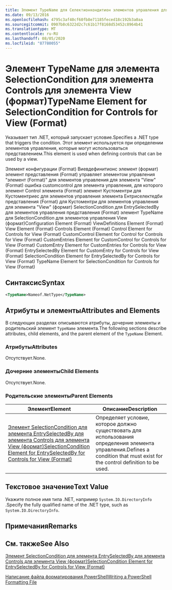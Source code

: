 ```yaml
---
title: Элемент TypeName для Селектионкондитион элементов управления для представления (формат) | Документация Майкрософт
ms.date: 09/13/2016
ms.openlocfilehash: 4795c3af40cf60fb8e71185feced18c192b3a0aa
ms.sourcegitcommit: 0907b8c6322d2c7c61b17f8168d53452c8964b41
ms.translationtype: MT
ms.contentlocale: ru-RU
ms.lasthandoff: 08/05/2020
ms.locfileid: "87780055"
---
```

# <a name="typename-element-for-selectioncondition-for-controls-for-view-format"></a><span data-ttu-id="d1871-102">Элемент TypeName для элемента SelectionCondition для элемента Controls для элемента View (формат)</span><span class="sxs-lookup"><span data-stu-id="d1871-102">TypeName Element for SelectionCondition for Controls for View (Format)</span></span>

<span data-ttu-id="d1871-103">Указывает тип .NET, который запускает условие.</span><span class="sxs-lookup"><span data-stu-id="d1871-103">Specifies a .NET type that triggers the condition.</span></span> <span data-ttu-id="d1871-104">Этот элемент используется при определении элементов управления, которые могут использоваться представлением.</span><span class="sxs-lookup"><span data-stu-id="d1871-104">This element is used when defining controls that can be used by a view.</span></span>

<span data-ttu-id="d1871-105">Элемент конфигурации (Format) Виевдефинитионс элемент (формат) элемент представления (Format) управляет элементом управления "элемент (Format)" для элементов управления для элемента "View" (Format) ошибка customcontrol для элемента управления, для которого элемент Control элемента (Format) элемент Кустоментри для Кустоментриес для элементов управления элемента Ентриселектедби представления (Format) для Кустоментри для элементов управления для элемента "View" (формат) SelectionCondition для EntrySelectedBy для элементов управления представления (Format) элемент TypeName для SelectionCondition для элементов управления View (формат)</span><span class="sxs-lookup"><span data-stu-id="d1871-105">Configuration Element (Format) ViewDefinitions Element (Format) View Element (Format) Controls Element (Format) Control Element for Controls for View (Format) CustomControl Element for Control for Controls for View (Format) CustomEntries Element for CustomControl for Controls for View (Format) CustomEntry Element for CustomEntries for Controls for View (Format) EntrySelectedBy Element for CustomEntry for Controls for View (Format) SelectionCondition Element for EntrySelectedBy for Controls for View (Format) TypeName Element for SelectionCondition for Controls for View (Format)</span></span>

## <a name="syntax"></a><span data-ttu-id="d1871-106">Синтаксис</span><span class="sxs-lookup"><span data-stu-id="d1871-106">Syntax</span></span>

```xml
<TypeName>Nameof.NetType</TypeName>

```

## <a name="attributes-and-elements"></a><span data-ttu-id="d1871-107">Атрибуты и элементы</span><span class="sxs-lookup"><span data-stu-id="d1871-107">Attributes and Elements</span></span>

<span data-ttu-id="d1871-108">В следующих разделах описываются атрибуты, дочерние элементы и родительский элемент `TypeName` элемента.</span><span class="sxs-lookup"><span data-stu-id="d1871-108">The following sections describe attributes, child elements, and the parent element of the `TypeName` Element.</span></span>

### <a name="attributes"></a><span data-ttu-id="d1871-109">Атрибуты</span><span class="sxs-lookup"><span data-stu-id="d1871-109">Attributes</span></span>

<span data-ttu-id="d1871-110">Отсутствует.</span><span class="sxs-lookup"><span data-stu-id="d1871-110">None.</span></span>

### <a name="child-elements"></a><span data-ttu-id="d1871-111">Дочерние элементы</span><span class="sxs-lookup"><span data-stu-id="d1871-111">Child Elements</span></span>

<span data-ttu-id="d1871-112">Отсутствует.</span><span class="sxs-lookup"><span data-stu-id="d1871-112">None.</span></span>

### <a name="parent-elements"></a><span data-ttu-id="d1871-113">Родительские элементы</span><span class="sxs-lookup"><span data-stu-id="d1871-113">Parent Elements</span></span>

|<span data-ttu-id="d1871-114">Элемент</span><span class="sxs-lookup"><span data-stu-id="d1871-114">Element</span></span>|<span data-ttu-id="d1871-115">Описание</span><span class="sxs-lookup"><span data-stu-id="d1871-115">Description</span></span>|
|-------------|-----------------|
|[<span data-ttu-id="d1871-116">Элемент SelectionCondition для элемента EntrySelectedBy для элемента Controls для элемента View (формат)</span><span class="sxs-lookup"><span data-stu-id="d1871-116">SelectionCondition Element for EntrySelectedBy for Controls for View (Format)</span></span>](./selectioncondition-element-for-entryselectedby-for-controls-for-view-format.md)|<span data-ttu-id="d1871-117">Определяет условие, которое должно существовать для использования определения элемента управления.</span><span class="sxs-lookup"><span data-stu-id="d1871-117">Defines a condition that must exist for the control definition to be used.</span></span>|

## <a name="text-value"></a><span data-ttu-id="d1871-118">Текстовое значение</span><span class="sxs-lookup"><span data-stu-id="d1871-118">Text Value</span></span>

<span data-ttu-id="d1871-119">Укажите полное имя типа .NET, например `System.IO.DirectoryInfo` .</span><span class="sxs-lookup"><span data-stu-id="d1871-119">Specify the fully qualified name of the .NET type, such as `System.IO.DirectoryInfo`.</span></span>

## <a name="remarks"></a><span data-ttu-id="d1871-120">Примечания</span><span class="sxs-lookup"><span data-stu-id="d1871-120">Remarks</span></span>

## <a name="see-also"></a><span data-ttu-id="d1871-121">См. также</span><span class="sxs-lookup"><span data-stu-id="d1871-121">See Also</span></span>

[<span data-ttu-id="d1871-122">Элемент SelectionCondition для элемента EntrySelectedBy для элемента Controls для элемента View (формат)</span><span class="sxs-lookup"><span data-stu-id="d1871-122">SelectionCondition Element for EntrySelectedBy for Controls for View (Format)</span></span>](./selectioncondition-element-for-entryselectedby-for-controls-for-view-format.md)

[<span data-ttu-id="d1871-123">Написание файла форматирования PowerShell</span><span class="sxs-lookup"><span data-stu-id="d1871-123">Writing a PowerShell Formatting File</span></span>](./writing-a-powershell-formatting-file.md)
